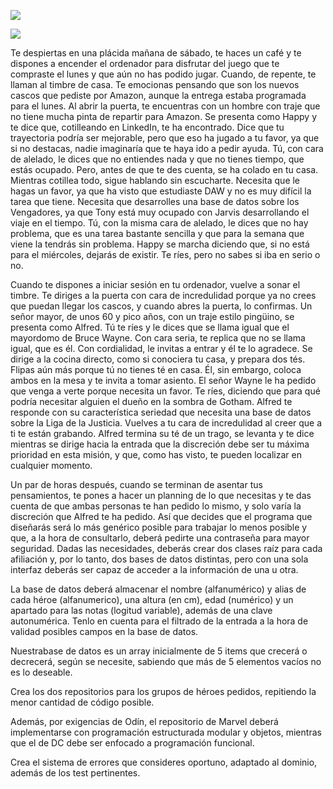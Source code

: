 ![](https://www.pngall.com/wp-content/uploads/13/Justice-League-Logo-PNG.png)

![](https://upload.wikimedia.org/wikipedia/commons/f/f4/The_avengers_logo.png)

Te despiertas en una plácida mañana de sábado, te haces un café y te dispones a encender el ordenador para disfrutar del juego que te compraste el lunes y que aún no has podido jugar. Cuando, de repente, te llaman al timbre de casa. Te emocionas pensando que son los nuevos cascos que pediste por Amazon, aunque la entrega estaba programada para el lunes. Al abrir la puerta, te encuentras con un hombre con traje que no tiene mucha pinta de repartir para Amazon. Se presenta como Happy y te dice que, cotilleando en LinkedIn, te ha encontrado. Dice que tu trayectoria podría ser mejorable, pero que eso ha jugado a tu favor, ya que si no destacas, nadie imaginaría que te haya ido a pedir ayuda. Tú, con cara de alelado, le dices que no entiendes nada y que no tienes tiempo, que estás ocupado. Pero, antes de que te des cuenta, se ha colado en tu casa. Mientras cotillea todo, sigue hablando sin escucharte. Necesita que le hagas un favor, ya que ha visto que estudiaste DAW y no es muy difícil la tarea que tiene. Necesita que desarrolles una base de datos sobre los Vengadores, ya que Tony está muy ocupado con Jarvis desarrollando el viaje en el tiempo. Tú, con la misma cara de alelado, le dices que no hay problema, que es una tarea bastante sencilla y que para la semana que viene la tendrás sin problema. Happy se marcha diciendo que, si no está para el miércoles, dejarás de existir. Te ríes, pero no sabes si iba en serio o no.

Cuando te dispones a iniciar sesión en tu ordenador, vuelve a sonar el timbre. Te diriges a la puerta con cara de incredulidad porque ya no crees que puedan llegar los cascos, y cuando abres la puerta, lo confirmas. Un señor mayor, de unos 60 y pico años, con un traje estilo pingüino, se presenta como Alfred. Tú te ríes y le dices que se llama igual que el mayordomo de Bruce Wayne. Con cara seria, te replica que no se llama igual, que es él. Con cordialidad, le invitas a entrar y él te lo agradece. Se dirige a la cocina directo, como si conociera tu casa, y prepara dos tés. Flipas aún más porque tú no tienes té en casa. Él, sin embargo, coloca ambos en la mesa y te invita a tomar asiento. El señor Wayne le ha pedido que venga a verte porque necesita un favor. Te ríes, diciendo que para qué podría necesitar alguien el dueño en la sombra de Gotham. Alfred te responde con su característica seriedad que necesita una base de datos sobre la Liga de la Justicia. Vuelves a tu cara de incredulidad al creer que a ti te están grabando. Alfred termina su té de un trago, se levanta y te dice mientras se dirige hacia la entrada que la discreción debe ser tu máxima prioridad en esta misión, y que, como has visto, te pueden localizar en cualquier momento.

Un par de horas después, cuando se terminan de asentar tus pensamientos, te pones a hacer un planning de lo que necesitas y te das cuenta de que ambas personas te han pedido lo mismo, y solo varía la discreción que Alfred te ha pedido. Así que decides que el programa que diseñarás será lo más genérico posible para trabajar lo menos posible y que, a la hora de consultarlo, deberá pedirte una contraseña para mayor seguridad. Dadas las necesidades, deberás crear dos clases raíz para cada afiliación y, por lo tanto, dos bases de datos distintas, pero con una sola interfaz deberás ser capaz de acceder a la información de una u otra.

La base de datos deberá almacenar el nombre (alfanumérico) y alias de cada héroe (alfanumerico), una altura (en cm), edad (numérico) y un apartado para las notas (logitud variable), además de una clave autonumérica. Tenlo en cuenta para el filtrado de la entrada a la hora de validad posibles campos en la base de datos.

Nuestrabase de datos es un array inicialmente de 5 items que crecerá o decrecerá, según se necesite, sabiendo que más de 5 elementos vacíos no es lo deseable.

Crea los dos repositorios para los grupos de héroes pedidos, repitiendo la menor cantidad de código posible.

Además, por exigencias de Odín, el repositorio de Marvel deberá implementarse con programación estructurada modular y objetos, mientras que el de DC debe ser enfocado a programación funcional.

Crea el sistema de errores que consideres oportuno, adaptado al dominio, además de los test pertinentes.
